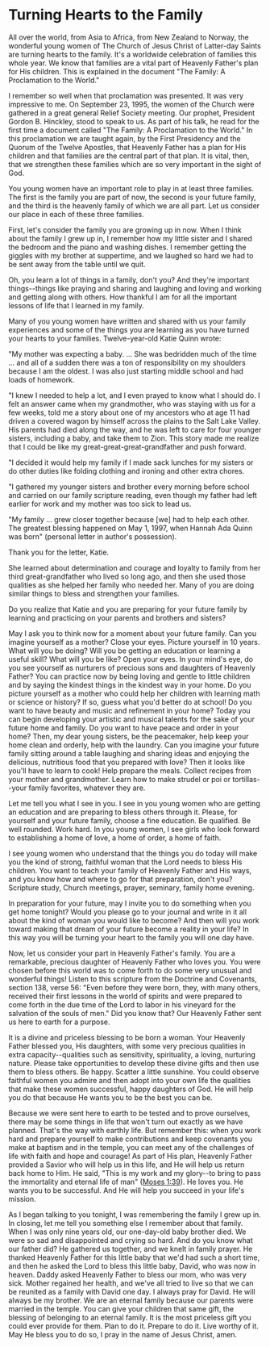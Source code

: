 # Turning Hearts to the Family

All over the world, from Asia to Africa, from New Zealand to Norway, the
wonderful young women of The Church of Jesus Christ of Latter-day Saints are
turning hearts to the family. It's a worldwide celebration of families this
whole year. We know that families are a vital part of Heavenly Father's plan
for His children. This is explained in the document "The Family: A
Proclamation to the World."

I remember so well when that proclamation was presented. It was very
impressive to me. On September 23, 1995, the women of the Church were gathered
in a great general Relief Society meeting. Our prophet, President Gordon B.
Hinckley, stood to speak to us. As part of his talk, he read for the first
time a document called "The Family: A Proclamation to the World." In this
proclamation we are taught again, by the First Presidency and the Quorum of
the Twelve Apostles, that Heavenly Father has a plan for His children and that
families are the central part of that plan. It is vital, then, that we
strengthen these families which are so very important in the sight of God.

You young women have an important role to play in at least three families. The
first is the family you are part of now, the second is your future family, and
the third is the heavenly family of which we are all part. Let us consider our
place in each of these three families.

First, let's consider the family you are growing up in now. When I think about
the family I grew up in, I remember how my little sister and I shared the
bedroom and the piano and washing dishes. I remember getting the giggles with
my brother at suppertime, and we laughed so hard we had to be sent away from
the table until we quit.

Oh, you learn a lot of things in a family, don't you? And they're important
things--things like praying and sharing and laughing and loving and working
and getting along with others. How thankful I am for all the important lessons
of life that I learned in my family.

Many of you young women have written and shared with us your family
experiences and some of the things you are learning as you have turned your
hearts to your families. Twelve-year-old Katie Quinn wrote:

"My mother was expecting a baby. ... She was bedridden much of the time ... and
all of a sudden there was a ton of responsibility on my shoulders because I am
the oldest. I was also just starting middle school and had loads of homework.

"I knew I needed to help a lot, and I even prayed to know what I should do. I
felt an answer came when my grandmother, who was staying with us for a few
weeks, told me a story about one of my ancestors who at age 11 had driven a
covered wagon by himself across the plains to the Salt Lake Valley. His
parents had died along the way, and he was left to care for four younger
sisters, including a baby, and take them to Zion. This story made me realize
that I could be like my great-great-great-grandfather and push forward.

"I decided it would help my family if I made sack lunches for my sisters or do
other duties like folding clothing and ironing and other extra chores.

"I gathered my younger sisters and brother every morning before school and
carried on our family scripture reading, even though my father had left
earlier for work and my mother was too sick to lead us.

"My family ... grew closer together because [we] had to help each other. The
greatest blessing happened on May 1, 1997, when Hannah Ada Quinn was born"
(personal letter in author's possession).

Thank you for the letter, Katie.

She learned about determination and courage and loyalty to family from her
third great-grandfather who lived so long ago, and then she used those
qualities as she helped her family who needed her. Many of you are doing
similar things to bless and strengthen your families.

Do you realize that Katie and you are preparing for your future family by
learning and practicing on your parents and brothers and sisters?

May I ask you to think now for a moment about your future family. Can you
imagine yourself as a mother? Close your eyes. Picture yourself in 10 years.
What will you be doing? Will you be getting an education or learning a useful
skill? What will you be like? Open your eyes. In your mind's eye, do you see
yourself as nurturers of precious sons and daughters of Heavenly Father? You
can practice now by being loving and gentle to little children and by saying
the kindest things in the kindest way in your home. Do you picture yourself as
a mother who could help her children with learning math or science or history?
If so, guess what you'd better do at school! Do you want to have beauty and
music and refinement in your home? Today you can begin developing your
artistic and musical talents for the sake of your future home and family. Do
you want to have peace and order in your home? Then, my dear young sisters, be
the peacemaker, help keep your home clean and orderly, help with the laundry.
Can you imagine your future family sitting around a table laughing and sharing
ideas and enjoying the delicious, nutritious food that you prepared with love?
Then it looks like you'll have to learn to cook! Help prepare the meals.
Collect recipes from your mother and grandmother. Learn how to make strudel or
poi or tortillas--your family favorites, whatever they are.

Let me tell you what I see in you. I see in you young women who are getting an
education and are preparing to bless others through it. Please, for yourself
and your future family, choose a fine education. Be qualified. Be well
rounded. Work hard. In you young women, I see girls who look forward to
establishing a home of love, a home of order, a home of faith.

I see young women who understand that the things you do today will make you
the kind of strong, faithful woman that the Lord needs to bless His children.
You want to teach your family of Heavenly Father and His ways, and you know
how and where to go for that preparation, don't you? Scripture study, Church
meetings, prayer, seminary, family home evening.

In preparation for your future, may I invite you to do something when you get
home tonight? Would you please go to your journal and write in it all about
the kind of woman you would like to become? And then will you work toward
making that dream of your future become a reality in your life? In this way
you will be turning your heart to the family you will one day have.

Now, let us consider your part in Heavenly Father's family. You are a
remarkable, precious daughter of Heavenly Father who loves you. You were
chosen before this world was to come forth to do some very unusual and
wonderful things! Listen to this scripture from the Doctrine and Covenants,
section 138, verse 56: "Even before they were born, they, with many others,
received their first lessons in the world of spirits and were prepared to come
forth in the due time of the Lord to labor in his vineyard for the salvation
of the souls of men." Did you know that? Our Heavenly Father sent us here to
earth for a purpose.

It is a divine and priceless blessing to be born a woman. Your Heavenly Father
blessed you, His daughters, with some very precious qualities in extra
capacity--qualities such as sensitivity, spirituality, a loving, nurturing
nature. Please take opportunities to develop these divine gifts and then use
them to bless others. Be happy. Scatter a little sunshine. You could observe
faithful women you admire and then adopt into your own life the qualities that
make these women successful, happy daughters of God. He will help you do that
because He wants you to be the best you can be.

Because we were sent here to earth to be tested and to prove ourselves, there
may be some things in life that won't turn out exactly as we have planned.
That's the way with earthly life. But remember this: when you work hard and
prepare yourself to make contributions and keep covenants you make at baptism
and in the temple, you can meet any of the challenges of life with faith and
hope and courage! As part of His plan, Heavenly Father provided a Savior who
will help us in this life, and He will help us return back home to Him. He
said, "This is my work and my glory--to bring to pass the immortality and
eternal life of man" ([Moses
1:39](https://www.lds.org/scriptures/pgp/moses/1.39?lang=eng#38)). He loves
you. He wants you to be successful. And He will help you succeed in your
life's mission.

As I began talking to you tonight, I was remembering the family I grew up in.
In closing, let me tell you something else I remember about that family. When
I was only nine years old, our one-day-old baby brother died. We were so sad
and disappointed and crying so hard. And do you know what our father did? He
gathered us together, and we knelt in family prayer. He thanked Heavenly
Father for this little baby that we'd had such a short time, and then he asked
the Lord to bless this little baby, David, who was now in heaven. Daddy asked
Heavenly Father to bless our mom, who was very sick. Mother regained her
health, and we've all tried to live so that we can be reunited as a family
with David one day. I always pray for David. He will always be my brother. We
are an eternal family because our parents were married in the temple. You can
give your children that same gift, the blessing of belonging to an eternal
family. It is the most priceless gift you could ever provide for them. Plan to
do it. Prepare to do it. Live worthy of it. May He bless you to do so, I pray
in the name of Jesus Christ, amen.

